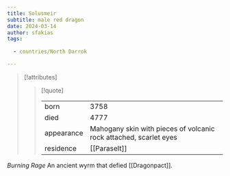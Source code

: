 ```yaml
---
title: Solusmeir
subtitle: male red dragon
date: 2024-03-14
author: sfakias
tags:
  
  - countries/North Darrok

---
```

> [!attributes]
> 
> > [!quote]
> >
> > | | |
> > | --- | --- |
> > | born | 3758 |
> > | died | 4777 |
> > | appearance | Mahogany skin with pieces of volcanic rock attached, scarlet eyes |
> > | residence | [[Paraselt]] |

*Burning Rage*
An ancient wyrm that defied [[Dragonpact]].